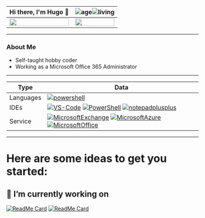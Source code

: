 Hi there, I'm Hugo 👋 | ![age](https://img.shields.io/badge/age-29-blue?style=for-the-badge)![living](https://img.shields.io/badge/living-Lisbon-blue?style=for-the-badge) 
 ---|---
<img align="left" width="100%" src="https://github-readme-stats.vercel.app/api/top-langs/?username=llzektorll&theme=gotham&&include_repo=OB_Templates"> | <img align="right" width="100%" src="https://github-readme-stats.vercel.app/api?username=llzektorll&show_icons=true&theme=gotham">

 ---
 
### About Me
- Self-taught hobby coder
- Working as a Microsoft Office 365 Administrator 
 
 ---
 
 Type                 | Data   
 -------------------------|------ 
 Languages          | [![powershell](https://img.shields.io/badge/-PowerShell-007ACC?style=for-the-badge&logo=powershell&logoColor=white)](#) 
 IDEs | [![VS-Code](https://img.shields.io/badge/-VS--code-007ACC?style=for-the-badge&logo=visualstudiocode&logoColor=white)](#) [![PowerShell](https://img.shields.io/badge/-PowerShell--ISE-007ACC?style=for-the-badge&logo=powershell&logoColor=white)](#) [![notepadplusplus](https://img.shields.io/badge/-Notepad++-007ACC?style=for-the-badge&logo=notepadplusplus&logoColor=white)](#) 
 Service | [![MicrosoftExchange](https://img.shields.io/badge/-Exchange-007ACC?style=for-the-badge&logo=MicrosoftExchange&logoColor=white)](#) [![MicrosoftAzure](https://img.shields.io/badge/-Azure%20AD-007ACC?style=for-the-badge&logo=MicrosoftAzure&logoColor=white)](#) [![MicrosoftOffice](https://img.shields.io/badge/-Office%20365-007ACC?style=for-the-badge&logo=MicrosoftOffice&logoColor=white)](#) 
  
 ---- 
   
 
 
 # Here are some ideas to get you started:
 ## 🔭 I’m currently working on 
 [![ReadMe Card](https://github-readme-stats.vercel.app/api/pin/?username=llZektorll&repo=OB_Template&theme=gotham)](https://github.com/llZektorll/OB_Template) [![ReadMe Card](https://github-readme-stats.vercel.app/api/pin/?username=llZektorll&repo=Office-365-PowerShell-Made-Easy&theme=gotham)](https://github.com/llZektorll/Office-365-PowerShell-Made-Easy)

<!--
**llZektorll/llZektorll** is a ✨ _special_ ✨ repository because its `README.md` (this file) appears on your GitHub profile.

Here are some ideas to get you started:

- 🔭 I’m currently working on ...
- 🌱 I’m currently learning ...
- 👯 I’m looking to collaborate on ...
- 🤔 I’m looking for help with ...
- 💬 Ask me about ...
- 📫 How to reach me: ...
- 😄 Pronouns: ...
- ⚡ Fun fact: ...
-->
